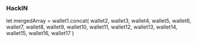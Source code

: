 ### HackIN


let mergedArray = wallet1.concat(
    wallet2,
    wallet3,
    wallet4,
    wallet5,
    wallet6,
    wallet7,
    wallet8,
    wallet9,
    wallet10,
    wallet11,
    wallet12,
    wallet13,
    wallet14,
    wallet15,
    wallet16,
    wallet17
)